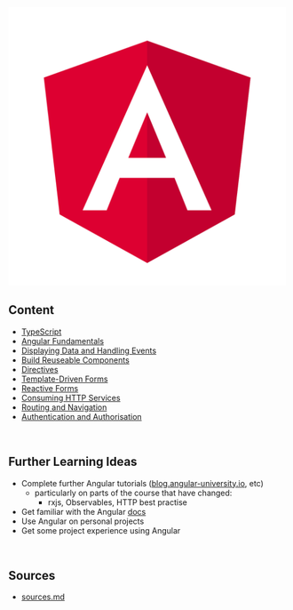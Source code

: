 <img src="./resources/angular_logo.png" alt="Angular Logo" width=500>
<br>

## Content
* [TypeScript](./content/typescript.md)
* [Angular Fundamentals](./content/angular-fundamentals.md)
* [Displaying Data and Handling Events](./content/data-and-events.md)
* [Build Reuseable Components](./content/components.md)
* [Directives](./content/directives.md)
* [Template-Driven Forms](./content/template-driven-forms.md)
* [Reactive Forms](./content/reactive-forms.md)
* [Consuming HTTP Services](./content/consuming-http.md)
* [Routing and Navigation](./content/routing-navigation.md)
* [Authentication and Authorisation](./content/authenticate-authorise.md)

<br>

## Further Learning Ideas
* Complete further Angular tutorials ([blog.angular-university.io](https://blog.angular-university.io/), etc)
    * particularly on parts of the course that have changed:
        * rxjs, Observables, HTTP best practise
* Get familiar with the Angular [docs](https://angular.io/docs)
* Use Angular on personal projects
* Get some project experience using Angular

<br>

## Sources
* [sources.md](./resources/sources.md)






























